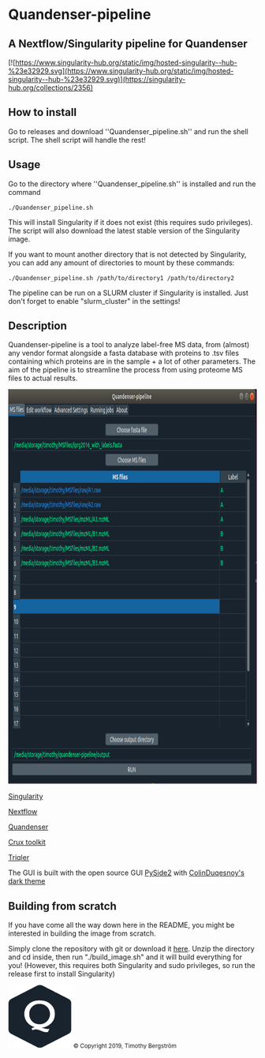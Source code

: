 # Quandenser-pipeline
## A Nextflow/Singularity pipeline for Quandenser
[![https://www.singularity-hub.org/static/img/hosted-singularity--hub-%23e32929.svg](https://www.singularity-hub.org/static/img/hosted-singularity--hub-%23e32929.svg)](https://singularity-hub.org/collections/2356)

## How to install
Go to releases and download ''Quandenser_pipeline.sh'' and run the shell script. The shell script will handle the rest!

## Usage
Go to the directory where ''Quandenser_pipeline.sh'' is installed and run the command

    ./Quandenser_pipeline.sh

This will install Singularity if it does not exist (this requires sudo privileges). The script will also download the latest stable version of the Singularity image.

If you want to mount another directory that is not detected by Singularity, you can add any amount of directories to mount by these commands:

    ./Quandenser_pipeline.sh /path/to/directory1 /path/to/directory2


The pipeline can be run on a SLURM cluster if Singularity is installed. Just don't forget to enable "slurm_cluster" in the
settings!


## Description
Quandenser-pipeline is a tool to analyze label-free MS data, from (almost) any vendor format alongside a fasta
database with proteins to .tsv files containing which proteins are in the sample + a lot of other parameters.
The aim of the pipeline is to streamline the process from using proteome MS files to actual results.

<img src="/images/gui.png" width="1000" height="800">


[Singularity](https://github.com/sylabs/singularity)


[Nextflow](https://github.com/nextflow-io/nextflow)


[Quandenser](https://github.com/statisticalbiotechnology/quandenser)


[Crux toolkit](https://github.com/crux-toolkit/crux-toolkit)


[Triqler](https://github.com/statisticalbiotechnology/triqler)

The GUI is built with the open source GUI [PySide2](https://pypi.org/project/PySide2/)
with [ColinDuqesnoy's dark theme](https://github.com/ColinDuquesnoy/QDarkStyleSheet)


## Building from scratch

If you have come all the way down here in the README, you might be interested in building the image from scratch.

Simply clone the repository with git or download it [here](https://github.com/statisticalbiotechnology/quandenser-pipeline/archive/master.zip). Unzip the directory and cd inside, then run "./build_image.sh" and it will build everything for you! (However, this requires both Singularity and sudo privileges, so run the release first to install Singularity)


<img src="/images/logo.png"  width="128" height="128">
 <small>&copy; Copyright 2019, Timothy Bergström</small>
